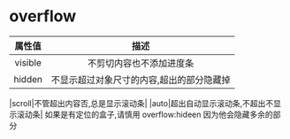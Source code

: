 # overflow

| 属性值  |                   描述                    |
| :-----: | :---------------------------------------: |
| visible |         不剪切内容也不添加进度条          |
| hidden  | 不显示超过对象尺寸的内容,超出的部分隐藏掉 |

|scroll|不管超出内容否,总是显示滚动条|
|auto|超出自动显示滚动条,不超出不显示滚动条|
如果是有定位的盒子,请慎用 overflow:hideen 因为他会隐藏多余的部分
